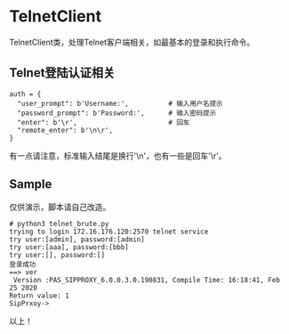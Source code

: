 # TelnetClient
TelnetClient类，处理Telnet客户端相关，如最基本的登录和执行命令。

## Telnet登陆认证相关

```
auth = {
  "user_prompt": b'Username:',			# 输入用户名提示
  "password_prompt": b'Password:',		# 输入密码提示
  "enter": b'\r',						# 回车
  "remote_enter": b'\n\r',
}
```
有一点请注意，标准输入结尾是换行'\n'，也有一些是回车'\r'。

## Sample
仅供演示，脚本请自己改造。

```
# python3 telnet_brute.py
trying to login 172.16.176.120:2570 telnet service
try user:[admin], password:[admin]
try user:[aaa], password:[bbb]
try user:[], password:[]
登录成功
==> ver
 Version :PAS_SIPPROXY_6.0.0.3.0.190831, Compile Time: 16:18:41, Feb 25 2020
Return value: 1
SipPrxoy->
```
以上！